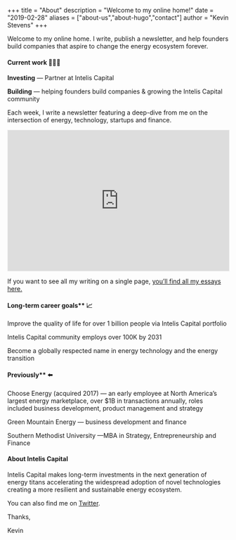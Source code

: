 +++
title = "About"
description = "Welcome to my online home!"
date = "2019-02-28"
aliases = ["about-us","about-hugo","contact"]
author = "Kevin Stevens"
+++

Welcome to my online home. I write, publish a newsletter, and help founders build companies that aspire to change the energy ecosystem forever.


#### Current work 👨🏻‍💻

‍**Investing** — Partner at Intelis Capital

‍**Building** — helping founders build companies & growing the Intelis Capital community
‍

Each week, I write a newsletter featuring a deep-dive from me on the intersection of energy, technology, startups and finance. 

<iframe src="https://electrified.substack.com/embed" width="100%" height="320" style="border:1px solid #EEE; background:white;" frameborder="0"scrolling="no"></iframe>

If you want to see all my writing on a single page, [you’ll find all my essays here.](https://www.kevindstevens.com/post/)

#### Long-term career goals** 📈

Improve the quality of life for over 1 billion people via Intelis Capital portfolio

Intelis Capital community employs over 100K by 2031

Become a globally respected name in energy technology and the energy transition


#### Previously** ⬅️

Choose Energy (acquired 2017) — an early employee at North America’s largest energy marketplace, over $1B in transactions annually, roles included business development, product management and strategy

Green Mountain Energy — business development and finance

Southern Methodist University —MBA in Strategy, Entrepreneurship and Finance


#### About Intelis Capital

Intelis Capital makes long-term investments in the next generation of energy titans accelerating the widespread adoption of novel technologies creating a more resilient and sustainable energy ecosystem.

You can also find me on [Twitter](https://twitter.com/kevindstevens).

Thanks,

Kevin